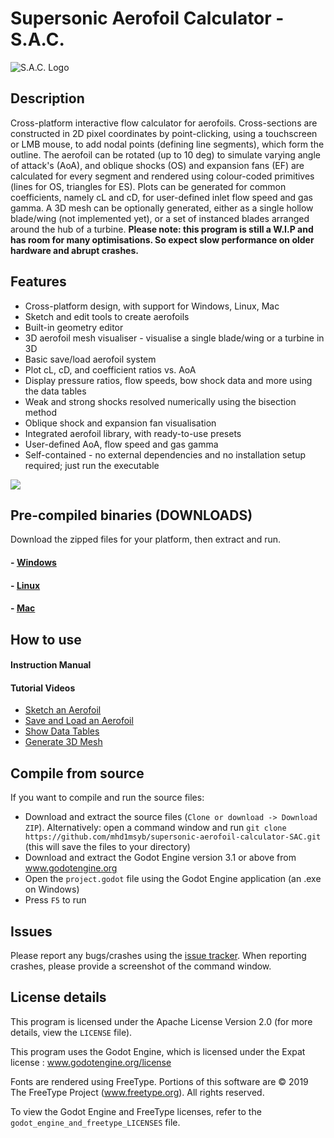 # Supersonic Aerofoil Calculator - S.A.C.

![S.A.C. Logo](https://github.com/mhd1msyb/S.A.C._Resources/blob/master/sac_icon_256.png)

## Description

Cross-platform interactive flow calculator for aerofoils. Cross-sections are constructed in 2D pixel coordinates by point-clicking, using a touchscreen or LMB mouse, to add nodal points (defining line segments), which form the outline. The aerofoil can be rotated (up to 10 deg) to simulate varying angle of attack's (AoA), and oblique shocks (OS) and expansion fans (EF) are calculated for every segment and rendered using colour-coded primitives (lines for OS, triangles for ES). Plots can be generated for common coefficients, namely cL and cD, for user-defined inlet flow speed and gas gamma. A 3D mesh can be optionally generated, either as a single hollow blade/wing (not implemented yet), or a set of instanced blades arranged around the hub of a turbine. **Please note: this program is still a W.I.P and has room for many optimisations. So expect slow performance on older hardware and abrupt crashes.**



## Features

 - Cross-platform design, with support for Windows, Linux, Mac
 - Sketch and edit tools to create aerofoils
 - Built-in geometry editor
 - 3D aerofoil mesh visualiser - visualise a single blade/wing or a turbine in 3D
 - Basic save/load aerofoil system
 - Plot cL, cD, and coefficient ratios vs. AoA
 - Display pressure ratios, flow speeds, bow shock data and more using the data tables
 - Weak and strong shocks resolved numerically using the bisection method
 - Oblique shock and expansion fan visualisation
 - Integrated aerofoil library, with ready-to-use presets
 - User-defined AoA, flow speed and gas gamma
 - Self-contained - no external dependencies and no installation setup required; just run the executable

 ![](https://github.com/mhd1msyb/S.A.C._Resources/blob/master/preview.png)

 ## Pre-compiled binaries (DOWNLOADS)
Download the zipped files for your platform, then extract and run.
 #### - [Windows](https://github.com/mhd1msyb/S.A.C._Resources/raw/master/downloads/v0.2/SAC_win_v0.2.zip)
 #### - [Linux](https://github.com/mhd1msyb/S.A.C._Resources/raw/master/downloads/v0.2/SAC_lin_v0.2.zip)
 #### - [Mac](https://github.com/mhd1msyb/S.A.C._Resources/raw/master/downloads/v0.2/SAC_mac_v0.2.zip)



## How to use

#### Instruction Manual

#### Tutorial Videos
  - [Sketch an Aerofoil](https://github.com/mhd1msyb/S.A.C._Resources/raw/master/Sketch%20Tutorial.m4v)
  - [Save and Load an Aerofoil](https://github.com/mhd1msyb/S.A.C._Resources/raw/master/Save%20and%20Load%20Aerofoil.m4v)
  - [Show Data Tables](https://github.com/mhd1msyb/S.A.C._Resources/raw/master/Show%20Data%20Tables.m4v)
  - [Generate 3D Mesh](https://github.com/mhd1msyb/S.A.C._Resources/raw/master/Generate%203D%20Mesh.m4v)






## Compile from source
If you want to compile and run the source files:
 - Download and extract the source files (`Clone or download -> Download ZIP`). Alternatively: open a command window and run `git clone https://github.com/mhd1msyb/supersonic-aerofoil-calculator-SAC.git` (this will save the files to your directory)
 - Download and extract the Godot Engine version 3.1 or above from www.godotengine.org
 - Open the `project.godot` file using the Godot Engine application (an .exe on Windows)
 - Press `F5` to run


 ## Issues
 Please report any bugs/crashes using the [issue tracker](https://github.com/mhd1msyb/supersonic-aerofoil-calculator-SAC/issues). When reporting crashes, please provide a screenshot of the command window.

## License details
This program is licensed under the Apache License Version 2.0 (for more details, view the `LICENSE` file).

This program uses the Godot Engine, which is licensed under the Expat license : www.godotengine.org/license

Fonts are rendered using FreeType. Portions of this software are © 2019 The FreeType Project (www.freetype.org). All rights reserved.

To view the Godot Engine and FreeType licenses, refer to the `godot_engine_and_freetype_LICENSES` file.
